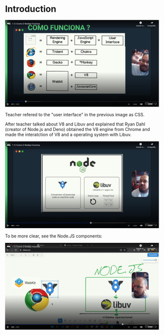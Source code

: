 # Introduction

![Engines](images/engines.png)

Teacher refered to the "user interface" in the previous image as CSS.

After teacher talked about V8 and Libuv and explained that Ryan Dahl (creator of Node.js and Deno) obtained the V8 engine from Chrome and made the interatction of V8 and a operating system with Libuv.

![V8 and Libuv](images/v8-and-libuv.png)

To be more clear, see the Node.JS components:

![Node.JS components](images/nodejs-components.png)
